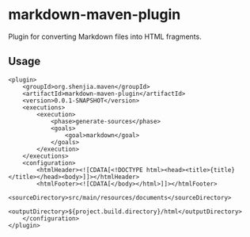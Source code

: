 markdown-maven-plugin
=====================

Plugin for converting Markdown files into HTML fragments.

Usage
-----

    <plugin>
        <groupId>org.shenjia.maven</groupId>
        <artifactId>markdown-maven-plugin</artifactId>
        <version>0.0.1-SNAPSHOT</version>
        <executions>
            <execution>
                <phase>generate-sources</phase>
                <goals>
                    <goal>markdown</goal>
                </goals>
            </execution>
        </executions>
        <configuration>
            <htmlHeader><![CDATA[<!DOCTYPE html><head><title>{title}</title></head><body>]]></htmlHeader>
            <htmlFooter><![CDATA[</body></html>]]></htmlFooter>
            <sourceDirectory>src/main/resources/documents</sourceDirectory>
            <outputDirectory>${project.build.directory}/html</outputDirectory>
        </configuration>
    </plugin>


